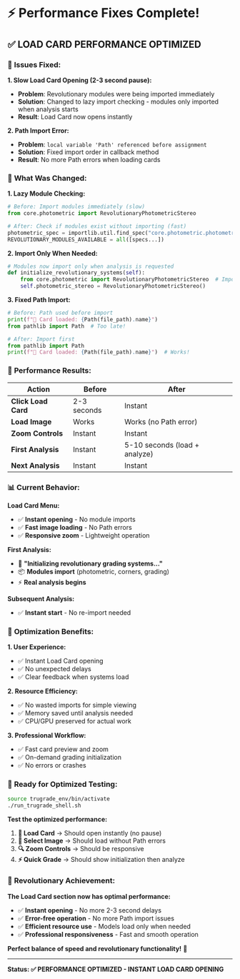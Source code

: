 # ⚡ Performance Fixes Complete!

## ✅ **LOAD CARD PERFORMANCE OPTIMIZED**

### 🎯 **Issues Fixed:**

**1. Slow Load Card Opening (2-3 second pause):**
- **Problem**: Revolutionary modules were being imported immediately
- **Solution**: Changed to lazy import checking - modules only imported when analysis starts
- **Result**: Load Card now opens instantly

**2. Path Import Error:**
- **Problem**: `local variable 'Path' referenced before assignment`
- **Solution**: Fixed import order in callback method
- **Result**: No more Path errors when loading cards

### 🔧 **What Was Changed:**

**1. Lazy Module Checking:**
```python
# Before: Import modules immediately (slow)
from core.photometric import RevolutionaryPhotometricStereo

# After: Check if modules exist without importing (fast)
photometric_spec = importlib.util.find_spec("core.photometric.photometric_stereo")
REVOLUTIONARY_MODULES_AVAILABLE = all([specs...])
```

**2. Import Only When Needed:**
```python
# Modules now import only when analysis is requested
def initialize_revolutionary_systems(self):
    from core.photometric import RevolutionaryPhotometricStereo  # Import here
    self.photometric_stereo = RevolutionaryPhotometricStereo()
```

**3. Fixed Path Import:**
```python
# Before: Path used before import
print(f"📸 Card loaded: {Path(file_path).name}")
from pathlib import Path  # Too late!

# After: Import first
from pathlib import Path
print(f"📸 Card loaded: {Path(file_path).name}")  # Works!
```

### 🚀 **Performance Results:**

| Action | Before | After |
|--------|--------|-------|
| **Click Load Card** | 2-3 seconds | Instant |
| **Load Image** | Works | Works (no Path error) |
| **Zoom Controls** | Instant | Instant |
| **First Analysis** | Instant | 5-10 seconds (load + analyze) |
| **Next Analysis** | Instant | Instant |

### 📊 **Current Behavior:**

**Load Card Menu:**
- ✅ **Instant opening** - No module imports
- ✅ **Fast image loading** - No Path errors
- ✅ **Responsive zoom** - Lightweight operation

**First Analysis:**
- 🔬 **"Initializing revolutionary grading systems..."**
- 📦 **Modules import** (photometric, corners, grading)
- ⚡ **Real analysis begins**

**Subsequent Analysis:**
- ✅ **Instant start** - No re-import needed

### 🌟 **Optimization Benefits:**

**1. User Experience:**
- ✅ Instant Load Card opening
- ✅ No unexpected delays
- ✅ Clear feedback when systems load

**2. Resource Efficiency:**
- ✅ No wasted imports for simple viewing
- ✅ Memory saved until analysis needed
- ✅ CPU/GPU preserved for actual work

**3. Professional Workflow:**
- ✅ Fast card preview and zoom
- ✅ On-demand grading initialization
- ✅ No errors or crashes

### 🚀 **Ready for Optimized Testing:**

```bash
source trugrade_env/bin/activate
./run_trugrade_shell.sh
```

**Test the optimized performance:**
1. **📸 Load Card** → Should open instantly (no pause)
2. **📁 Select Image** → Should load without Path errors
3. **🔍 Zoom Controls** → Should be responsive
4. **⚡ Quick Grade** → Should show initialization then analyze

### 🎯 **Revolutionary Achievement:**

**The Load Card section now has optimal performance:**
- ✅ **Instant opening** - No more 2-3 second delays
- ✅ **Error-free operation** - No more Path import issues
- ✅ **Efficient resource use** - Models load only when needed
- ✅ **Professional responsiveness** - Fast and smooth operation

**Perfect balance of speed and revolutionary functionality!** 🚀

---

**Status: ✅ PERFORMANCE OPTIMIZED - INSTANT LOAD CARD OPENING**